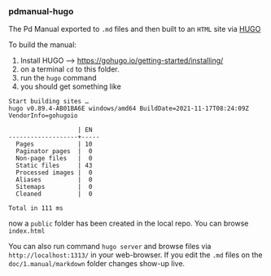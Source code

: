 ### pdmanual-hugo

The Pd Manual exported to `.md` files and then built to an `HTML` site via [HUGO](https://gohugo.io/)

To build the manual:

1. Install HUGO --> https://gohugo.io/getting-started/installing/
1. on a terminal `cd` to this folder.
1. run the `hugo` command
1. you should get something like

```
Start building sites …
hugo v0.89.4-AB01BA6E windows/amd64 BuildDate=2021-11-17T08:24:09Z VendorInfo=gohugoio

                   | EN
-------------------+-----
  Pages            | 10
  Paginator pages  |  0
  Non-page files   |  0
  Static files     | 43
  Processed images |  0
  Aliases          |  0
  Sitemaps         |  0
  Cleaned          |  0

Total in 111 ms
```
now a `public` folder has been created in the local repo. You can browse `index.html`

You can also run command `hugo server` and browse files via `http://localhost:1313/` in your web-browser. If you edit the `.md` files on the `doc/1.manual/markdown` folder changes show-up live.

